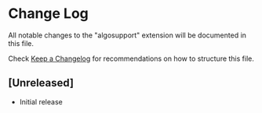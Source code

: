# Change Log

All notable changes to the "algosupport" extension will be documented in this file.

Check [Keep a Changelog](http://keepachangelog.com/) for recommendations on how to structure this file.

## [Unreleased]

- Initial release